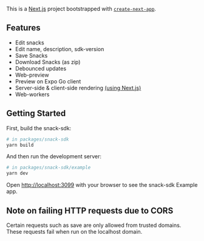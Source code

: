 This is a [Next.js](https://nextjs.org/) project bootstrapped with [`create-next-app`](https://github.com/vercel/next.js/tree/canary/packages/create-next-app).

## Features

- Edit snacks
- Edit name, description, sdk-version
- Save Snacks
- Download Snacks (as zip)
- Debounced updates
- Web-preview
- Preview on Expo Go client
- Server-side & client-side rendering [(using Next.js)](https://nextjs.org/docs)
- Web-workers

## Getting Started

First, build the snack-sdk:

```bash
# in packages/snack-sdk
yarn build
```

And then run the development server:

```bash
# in packages/snack-sdk/example
yarn dev
```

Open [http://localhost:3099](http://localhost:3099) with your browser to see the snack-sdk Example app.

## Note on failing HTTP requests due to CORS

Certain requests such as save are only allowed from trusted domains.
These requests fail when run on the localhost domain.


